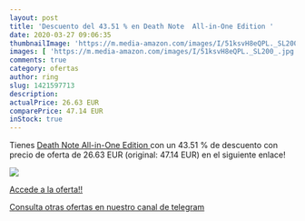 ```yaml
---
layout: post
title: 'Descuento del 43.51 % en Death Note  All-in-One Edition '
date: 2020-03-27 09:06:35
thumbnailImage: 'https://m.media-amazon.com/images/I/51ksvH8eQPL._SL200_.jpg'
images: [ 'https://m.media-amazon.com/images/I/51ksvH8eQPL._SL200_.jpg' ]
comments: true
category: ofertas
author: ring
slug: 1421597713
description:
actualPrice: 26.63 EUR
comparePrice: 47.14 EUR
inStock: true
---
```


Tienes [Death Note  All-in-One Edition ](https://www.amazon.com/dp/1421597713/?tag=redken08-20) con un 43.51 % de descuento con precio de oferta de 26.63 EUR (original: 47.14 EUR) en el siguiente enlace!

[![](https://m.media-amazon.com/images/I/51ksvH8eQPL._SL200_.jpg)](https://www.amazon.com/dp/1421597713/?tag=redken08-20)

[Accede a la oferta!!](https://www.amazon.com/dp/1421597713/?tag=redken08-20)

[Consulta otras ofertas en nuestro canal de telegram](https://t.me/s/ofertas25)
